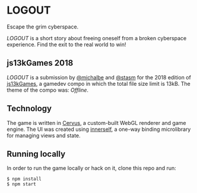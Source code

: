 # LOGOUT

Escape the grim cyberspace.

_LOGOUT_ is a short story about freeing oneself from a broken cyberspace
experience. Find the exit to the real world to win!


## js13kGames 2018

_LOGOUT_ is a submission by [@michalbe][] and [@stasm][] for the
2018 edition of [js13kGames][], a gamedev compo in which the total file size
limit is 13kB. The theme of the compo was: _Offline_.

[js13kGames]: http://js13kgames.com
[@michalbe]: https://github.com/michalbe/
[@stasm]: https://github.com/stasm/


## Technology

The game is written in [Cervus][], a custom-built WebGL renderer and game
engine.  The UI was created using [innerself][], a one-way binding microlibrary
for managing views and state.

[Cervus]: https://github.com/michalbe/cervus
[innerself]: https://github.com/stasm/innerself


## Running locally

In order to run the game locally or hack on it, clone this repo and run:

    $ npm install
    $ npm start
